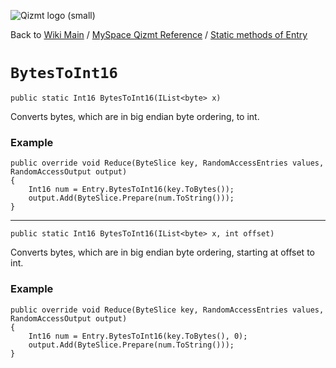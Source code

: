 <a href='Hidden comment: Image:'></a><img src='http://qizmt.googlecode.com/svn/wiki/images/Qizmt_logo_small.png' alt='Qizmt logo (small)' />

Back to <a href='Hidden comment: Link:'></a>[Wiki Main](Main.md) / [MySpace Qizmt Reference](MySpaceQizmtReference.md) / [Static methods of Entry](MySpaceQizmtReferenceEntryStaticMethods.md)



# `BytesToInt16` #
`public static Int16 BytesToInt16(IList<byte> x)`

Converts bytes, which are in big endian byte ordering, to int.

### Example ###
```
public override void Reduce(ByteSlice key, RandomAccessEntries values, RandomAccessOutput output)
{
    Int16 num = Entry.BytesToInt16(key.ToBytes());
    output.Add(ByteSlice.Prepare(num.ToString()));
} 
```

---




`public static Int16 BytesToInt16(IList<byte> x, int offset)`

Converts bytes, which are in big endian byte ordering, starting at offset to int.

### Example ###
```
public override void Reduce(ByteSlice key, RandomAccessEntries values, RandomAccessOutput output)
{
    Int16 num = Entry.BytesToInt16(key.ToBytes(), 0);
    output.Add(ByteSlice.Prepare(num.ToString()));
} 
```
